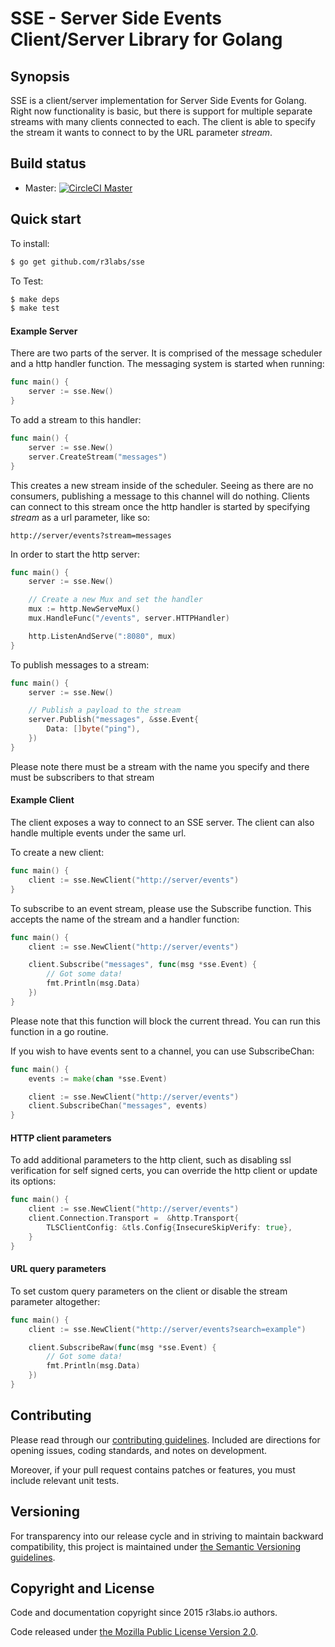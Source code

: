 # SSE - Server Side Events Client/Server Library for Golang

## Synopsis

SSE is a client/server implementation for Server Side Events for Golang. Right now functionality is basic, but there is support for multiple separate streams with many clients connected to each. The client is able to specify the stream it wants to connect to by the URL parameter _stream_.

## Build status

* Master: [![CircleCI  Master](https://circleci.com/gh/r3labs/sse/tree/master.svg?style=svg)](https://circleci.com/gh/r3labs/sse/tree/master)

## Quick start

To install:

```sh
$ go get github.com/r3labs/sse
```

To Test:

```sh
$ make deps
$ make test
```

#### Example Server

There are two parts of the server. It is comprised of the message scheduler and a http handler function.
The messaging system is started when running:

```go
func main() {
	server := sse.New()
}
```

To add a stream to this handler:

```go
func main() {
	server := sse.New()
	server.CreateStream("messages")
}
```

This creates a new stream inside of the scheduler. Seeing as there are no consumers, publishing a message to this channel will do nothing.
Clients can connect to this stream once the http handler is started by specifying _stream_ as a url parameter, like so:

```
http://server/events?stream=messages
```


In order to start the http server:

```go
func main() {
	server := sse.New()

	// Create a new Mux and set the handler
	mux := http.NewServeMux()
	mux.HandleFunc("/events", server.HTTPHandler)

	http.ListenAndServe(":8080", mux)
}
```

To publish messages to a stream:

```go
func main() {
	server := sse.New()

	// Publish a payload to the stream
	server.Publish("messages", &sse.Event{
		Data: []byte("ping"),
	})
}
```

Please note there must be a stream with the name you specify and there must be subscribers to that stream


#### Example Client

The client exposes a way to connect to an SSE server. The client can also handle multiple events under the same url.

To create a new client:

```go
func main() {
	client := sse.NewClient("http://server/events")
}
```

To subscribe to an event stream, please use the Subscribe function. This accepts the name of the stream and a handler function:

```go
func main() {
	client := sse.NewClient("http://server/events")

	client.Subscribe("messages", func(msg *sse.Event) {
		// Got some data!
		fmt.Println(msg.Data)
	})
}
```

Please note that this function will block the current thread. You can run this function in a go routine.

If you wish to have events sent to a channel, you can use SubscribeChan:

```go
func main() {
	events := make(chan *sse.Event)

	client := sse.NewClient("http://server/events")
	client.SubscribeChan("messages", events)
}
```

#### HTTP client parameters

To add additional parameters to the http client, such as disabling ssl verification for self signed certs, you can override the http client or update its options:

```go
func main() {
	client := sse.NewClient("http://server/events")
	client.Connection.Transport =  &http.Transport{
		TLSClientConfig: &tls.Config{InsecureSkipVerify: true},
	}
}
```

#### URL query parameters

To set custom query parameters on the client or disable the stream parameter altogether:

```go
func main() {
	client := sse.NewClient("http://server/events?search=example")

	client.SubscribeRaw(func(msg *sse.Event) {
		// Got some data!
		fmt.Println(msg.Data)
	})
}
```


## Contributing

Please read through our
[contributing guidelines](CONTRIBUTING.md).
Included are directions for opening issues, coding standards, and notes on
development.

Moreover, if your pull request contains patches or features, you must include
relevant unit tests.

## Versioning

For transparency into our release cycle and in striving to maintain backward
compatibility, this project is maintained under [the Semantic Versioning guidelines](http://semver.org/).

## Copyright and License

Code and documentation copyright since 2015 r3labs.io authors.

Code released under
[the Mozilla Public License Version 2.0](LICENSE).
